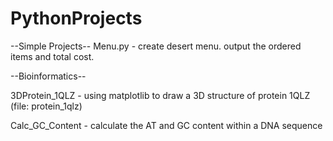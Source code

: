# PythonProjects

--Simple Projects--
Menu.py - create desert menu. output the ordered items and total cost.


--Bioinformatics-- 

3DProtein_1QLZ - using matplotlib to draw a 3D structure of protein 1QLZ (file: protein_1qlz)

Calc_GC_Content - calculate the AT and GC content within a DNA sequence
